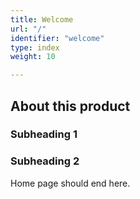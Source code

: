 ```yaml
---
title: Welcome
url: "/"
identifier: "welcome"
type: index
weight: 10

---
```


## About this product

### Subheading 1

### Subheading 2

Home page should end here.